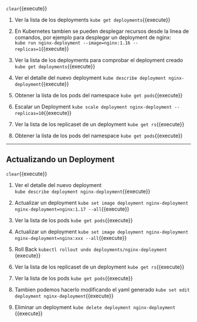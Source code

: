 `clear`{{execute}}  

1. Ver la lista de los deployments
`kube get deployments`{{execute}} 


2. En Kubernetes tambien se pueden desplegar recursos desde la linea de comandos, por ejemplo para desplegar un deployment de nginx:  
`kube run nginx-deployment --image=nginx:1.16 --replicas=1`{{execute}} 

3. Ver la lista de los deployments para comprobar el deployment creado 
`kube get deployments`{{execute}} 

4. Ver el detalle del nuevo deployment
`kube describe deployment nginx-deployment`{{execute}} 

5. Obtener la lista de los pods del namespace
`kube get pods`{{execute}}   

6. Escalar un Deployment
`kube scale deployment nginx-deployment --replicas=10`{{execute}} 

7. Ver la lista de los replicaset de un deployment
`kube get rs`{{execute}} 

8. Obtener la lista de los pods del namespace
`kube get pods`{{execute}}   

---
## Actualizando un Deployment  
`clear`{{execute}}  

1. Ver el detalle del nuevo deployment  
`kube describe deployment nginx-deployment`{{execute}} 

2. Actualizar un deployment
`kube set image deployment nginx-deployment nginx-deployment=nginx:1.17 --all`{{execute}} 


3. Ver la lista de los pods
`kube get pods`{{execute}} 

4. Actualizar un deployment
`kube set image deployment nginx-deployment nginx-deployment=nginx:xxx --all`{{execute}} 

5. Roll Back 
`kubectl rollout undo deployments/nginx-deployment`
{execute}} 

6. Ver la lista de los replicaset de un deployment
`kube get rs`{{execute}} 

7. Ver la lista de los pods
`kube get pods`{{execute}} 

8. Tambien podemos hacerlo modificando el yaml generado 
`kube set edit deployment nginx-deployment`{{execute}} 

9. Eliminar un deployment 
`kube delete deployment nginx-deployment `{{execute}}  